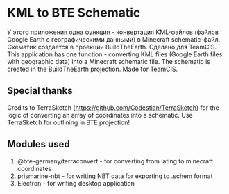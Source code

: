 # KML to BTE Schematic
У этого приложения одна функция - конвертация KML-файлов (файлов Google Earth с географическими данными) в Minecraft schematic-файл. Схематик создается в проекции BuildTheEarth.
Сделано для TeamCIS.
This application has one function - converting KML files (Google Earth files with geographic data) into a Minecraft schematic file. The schematic is created in the BuildTheEarth projection.
Made for TeamCIS.
## Special thanks
Credits to TerraSketch (https://github.com/Codestian/TerraSketch) for the logic of converting an array of coordinates into a schematic.
Use TerraSketch for outlining in BTE projection!
## Modules used
1. @bte-germany/terraconvert - for converting from latlng to minecraft coordinates
2. prismarine-nbt - for writing NBT data for exporting to .schem format
3. Electron - for writing desktop application